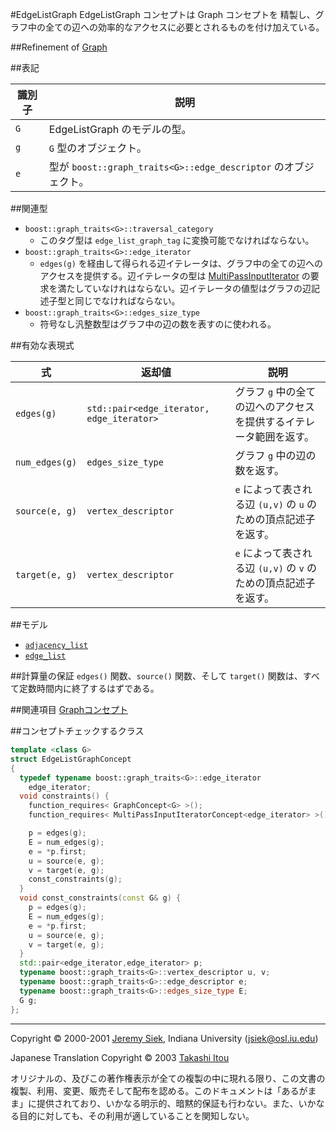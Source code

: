 #EdgeListGraph
EdgeListGraph コンセプトは Graph コンセプトを 精製し、グラフ中の全ての辺への効率的なアクセスに必要とされるものを付け加えている。


##Refinement of
[Graph](./Graph.md)


##表記

| 識別子 | 説明 |
|--------|------|
| `G`    | EdgeListGraph のモデルの型。 |
| `g`    | `G` 型のオブジェクト。 |
| `e`    | 型が `boost::graph_traits<G>::edge_descriptor` のオブジェクト。 |


##関連型
- `boost::graph_traits<G>::traversal_category`
	- このタグ型は `edge_list_graph_tag` に変換可能でなければならない。
- `boost::graph_traits<G>::edge_iterator`
	- `edges(g)` を経由して得られる辺イテレータは、グラフ中の全ての辺へのアクセスを提供する。辺イテレータの型は [MultiPassInputIterator](../utility/MultiPassInputIterator.md) の要求を満たしていなけれはならない。辺イテレータの値型はグラフの辺記述子型と同じでなければならない。
- `boost::graph_traits<G>::edges_size_type`
	- 符号なし汎整数型はグラフ中の辺の数を表すのに使われる。


##有効な表現式

| 式 | 返却値 | 説明 |
|----|--------|------|
| `edges(g)`  | `std::pair<edge_iterator, edge_iterator>` | グラフ `g` 中の全ての辺へのアクセスを提供するイテレータ範囲を返す。 |
| `num_edges(g)` | `edges_size_type` | グラフ `g` 中の辺の数を返す。 |
| `source(e, g)` | `vertex_descriptor` | `e` によって表される辺 `(u,v)` の `u` のための頂点記述子を返す。 |
| `target(e, g)` | `vertex_descriptor` | `e` によって表される辺 `(u,v)` の `v` のための頂点記述子を返す。 |


##モデル
- [`adjacency_list`](./adjacency_list.md)
- [`edge_list`](./edge_list.md)


##計算量の保証
`edges()` 関数、`source()` 関数、そして `target()` 関数は、すべて定数時間内に終了するはずである。


##関連項目
[Graphコンセプト](./graph_concepts.md)


##コンセプトチェックするクラス

```cpp
template <class G>
struct EdgeListGraphConcept
{
  typedef typename boost::graph_traits<G>::edge_iterator 
    edge_iterator;
  void constraints() {
    function_requires< GraphConcept<G> >();
    function_requires< MultiPassInputIteratorConcept<edge_iterator> >();

    p = edges(g);
    E = num_edges(g);
    e = *p.first;
    u = source(e, g);
    v = target(e, g);
    const_constraints(g);
  }
  void const_constraints(const G& g) {
    p = edges(g);
    E = num_edges(g);
    e = *p.first;
    u = source(e, g);
    v = target(e, g);
  }
  std::pair<edge_iterator,edge_iterator> p;
  typename boost::graph_traits<G>::vertex_descriptor u, v;
  typename boost::graph_traits<G>::edge_descriptor e;
  typename boost::graph_traits<G>::edges_size_type E;
  G g;
};
```


***
Copyright © 2000-2001 [Jeremy Siek](http://www.boost.org/doc/libs/1_31_0/people/jeremy_siek.htm), Indiana University (<jsiek@osl.iu.edu>)

Japanese Translation Copyright © 2003 [Takashi Itou](takashi-it@po6.nsk.ne.jp)

オリジナルの、及びこの著作権表示が全ての複製の中に現れる限り、この文書の複製、利用、変更、販売そして配布を認める。このドキュメントは「あるがまま」に提供されており、いかなる明示的、暗黙的保証も行わない。また、いかなる目的に対しても、その利用が適していることを関知しない。

